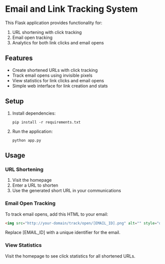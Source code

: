 # Email and Link Tracking System

This Flask application provides functionality for:
1. URL shortening with click tracking
2. Email open tracking
3. Analytics for both link clicks and email opens

## Features

- Create shortened URLs with click tracking
- Track email opens using invisible pixels
- View statistics for link clicks and email opens
- Simple web interface for link creation and stats

## Setup

1. Install dependencies:
   ```
   pip install -r requirements.txt
   ```

2. Run the application:
   ```
   python app.py
   ```

## Usage

### URL Shortening
1. Visit the homepage
2. Enter a URL to shorten
3. Use the generated short URL in your communications

### Email Open Tracking
To track email opens, add this HTML to your email:
```html
<img src="http://your-domain/track/open/[EMAIL_ID].png" alt="" style="display:none">
```
Replace [EMAIL_ID] with a unique identifier for the email.

### View Statistics
Visit the homepage to see click statistics for all shortened URLs.